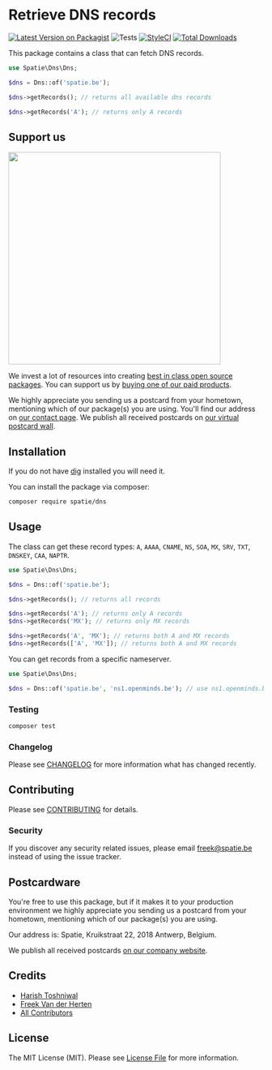 # Retrieve DNS records

[![Latest Version on Packagist](https://img.shields.io/packagist/v/spatie/dns.svg?style=flat-square)](https://packagist.org/packages/spatie/dns)
![Tests](https://github.com/spatie/dns/workflows/Tests/badge.svg)
[![StyleCI](https://styleci.io/repos/108810419/shield?branch=master)](https://styleci.io/repos/108810419)
[![Total Downloads](https://img.shields.io/packagist/dt/spatie/dns.svg?style=flat-square)](https://packagist.org/packages/spatie/dns)

This package contains a class that can fetch DNS records.

```php
use Spatie\Dns\Dns;

$dns = Dns::of('spatie.be');

$dns->getRecords(); // returns all available dns records

$dns->getRecords('A'); // returns only A records
```

## Support us

[<img src="https://github-ads.s3.eu-central-1.amazonaws.com/dns.jpg?t=1" width="419px" />](https://spatie.be/github-ad-click/dns)

We invest a lot of resources into creating [best in class open source packages](https://spatie.be/open-source). You can support us by [buying one of our paid products](https://spatie.be/open-source/support-us).

We highly appreciate you sending us a postcard from your hometown, mentioning which of our package(s) you are using. You'll find our address on [our contact page](https://spatie.be/about-us). We publish all received postcards on [our virtual postcard wall](https://spatie.be/open-source/postcards).

## Installation

If you do not have [dig](https://linux.die.net/man/1/dig) installed you will need it.

You can install the package via composer:

```bash
composer require spatie/dns
```

## Usage

The class can get these record types: `A`, `AAAA`, `CNAME`, `NS`, `SOA`, `MX`, `SRV`, `TXT`, `DNSKEY`, `CAA`, `NAPTR`.

``` php
use Spatie\Dns\Dns;

$dns = Dns::of('spatie.be');

$dns->getRecords(); // returns all records

$dns->getRecords('A'); // returns only A records
$dns->getRecords('MX'); // returns only MX records

$dns->getRecords('A', 'MX'); // returns both A and MX records
$dns->getRecords(['A', 'MX']); // returns both A and MX records
```

You can get records from a specific nameserver.

```php
use Spatie\Dns\Dns;

$dns = Dns::of('spatie.be', 'ns1.openminds.be'); // use ns1.openminds.be 
```

### Testing

``` bash
composer test
```

### Changelog

Please see [CHANGELOG](CHANGELOG.md) for more information what has changed recently.

## Contributing

Please see [CONTRIBUTING](CONTRIBUTING.md) for details.

### Security

If you discover any security related issues, please email freek@spatie.be instead of using the issue tracker.

## Postcardware

You're free to use this package, but if it makes it to your production environment we highly appreciate you sending us a postcard from your hometown, mentioning which of our package(s) you are using.

Our address is: Spatie, Kruikstraat 22, 2018 Antwerp, Belgium.

We publish all received postcards [on our company website](https://spatie.be/en/opensource/postcards).

## Credits

- [Harish Toshniwal](https://github.com/introwit)
- [Freek Van der Herten](https://github.com/freekmurze)
- [All Contributors](../../contributors)

## License

The MIT License (MIT). Please see [License File](LICENSE.md) for more information.
